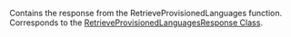 Contains the response from the RetrieveProvisionedLanguages function.
Corresponds to the [RetrieveProvisionedLanguagesResponse Class](https://msdn.microsoft.com/library/microsoft.crm.sdk.messages.retrieveprovisionedlanguagesresponse.aspx).
